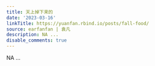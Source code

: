 ```yaml
---
title: 天上掉下来的
date: '2023-03-16'
linkTitle: https://yuanfan.rbind.io/posts/fall-food/
source: earfanfan | 袁凡
description: NA ...
disable_comments: true
---
```

NA ...
